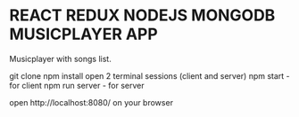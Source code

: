 # REACT REDUX NODEJS MONGODB MUSICPLAYER APP

Musicplayer with songs list.

git clone 
npm install
open 2 terminal sessions (client and server)
npm start - for client
npm run server - for server

open http://localhost:8080/ on your browser

